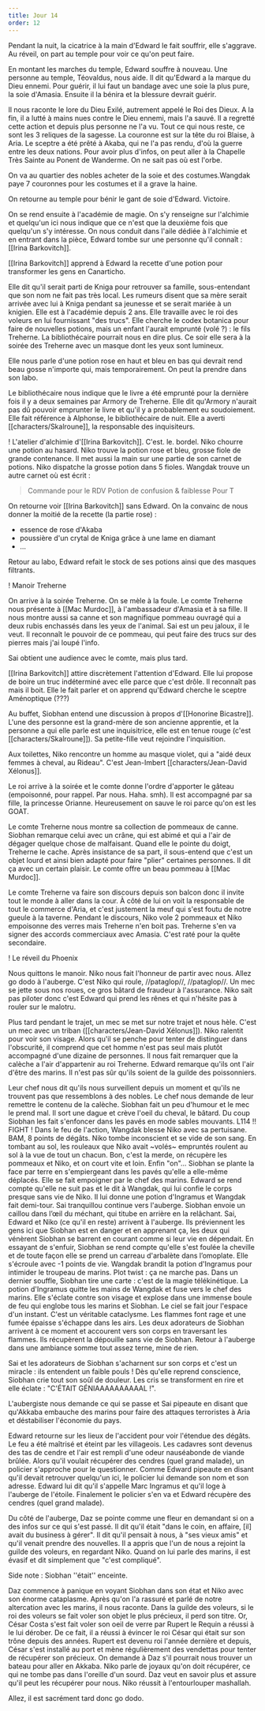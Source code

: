 ```yaml
---
title: Jour 14
order: 12
---
```

Pendant la nuit, la cicatrice à la main d'Edward le fait souffrir, elle s'aggrave. Au réveil, on part au temple pour voir ce qu'on peut faire.

En montant les marches du temple, Edward souffre à nouveau. Une personne au temple, Téovaldus, nous aide. Il dit qu'Edward a la marque du Dieu ennemi. Pour guérir, il lui faut un bandage avec une soie la plus pure, la soie d'Amasia. Ensuite il la bénira et la blessure devrait guérir.

Il nous raconte le lore du Dieu Exilé, autrement appelé le Roi des Dieux. A la fin, il a lutté à mains nues contre le Dieu ennemi, mais l'a sauvé. Il a regretté cette action et depuis plus personne ne l'a vu. Tout ce qui nous reste, ce sont les 3 reliques de la sagesse. La couronne est sur la tête du roi Blaise, à Aria. Le sceptre a été prêté à Akaba, qui ne l'a pas rendu, d'où la guerre entre les deux nations. Pour avoir plus d'infos, on peut aller à la Chapelle Très Sainte au Ponent de Wanderme. On ne sait pas où est l'orbe.

On va au quartier des nobles acheter de la soie et des costumes.Wangdak paye 7 couronnes pour les costumes et il a grave la haine.

On retourne au temple pour bénir le gant de soie d'Edward. Victoire.

On se rend ensuite à l'académie de magie. On s'y renseigne sur l'alchimie et quelqu'un ici nous indique que ce n'est que la deuxième fois que quelqu'un s'y intéresse. On nous conduit dans l'aile dédiée à l'alchimie et en entrant dans la pièce, Edward tombe sur une personne qu'il connaît : [[Irina Barkovitch]].

[[Irina Barkovitch]] apprend à Edward la recette d'une potion pour transformer les gens en Canarticho.

Elle dit qu'il serait parti de Kniga pour retrouver sa famille, sous-entendant que son nom ne fait pas très local. Les rumeurs disent que sa mère serait arrivée avec lui à Kniga pendant sa jeunesse et se serait mariée à un knigien.
Elle est à l'académie depuis 2 ans. Elle travaille avec le roi des voleurs en lui fournissant "des trucs".
Elle cherche le codex botanica pour faire de nouvelles potions, mais un enfant l'aurait emprunté (volé ?) : le fils Treherne. La bibliothécaire pourrait nous en dire plus.
Ce soir elle sera à la soirée des Treherne avec un masque dont les yeux sont lumineux.

Elle nous parle d'une potion rose en haut et bleu en bas qui devrait rend beau gosse n'importe qui, mais temporairement. On peut la prendre dans son labo.

Le bibliothécaire nous indique que le livre a été emprunté pour la dernière fois il y a deux semaines par Armory de Treherne. Elle dit qu'Armory n'aurait pas dû pouvoir emprunter le livre et qu'il y a probablement eu soudoiement. Elle fait référence à Alphonse, le bibliothécaire de nuit. Elle a averti [[characters/Skalroune]], la responsable des inquisiteurs.

! L'atelier d'alchimie d'[[Irina Barkovitch]].
C'est. le. bordel. Niko chourre une potion au hasard.
Niko trouve la potion rose et bleu, grosse fiole de grande contenance. Il met aussi la main sur une partie de son carnet de potions. Niko dispatche la grosse potion dans 5 fioles. Wangdak trouve un autre carnet où est écrit :

> Commande pour le RDV
> Potion de confusion & faiblesse
> Pour T

On retourne voir [[Irina Barkovitch]] sans Edward. On la convainc de nous donner la moitié de la recette (la partie rose) :

* essence de rose d'Akaba
* poussière d'un crytal de Kniga grâce à une lame en diamant
* ...

Retour au labo, Edward refait le stock de ses potions ainsi que des masques filtrants.

! Manoir Treherne

On arrive à la soirée Treherne. On se mèle à la foule.
Le comte Treherne nous présente à [[Mac Murdoc]], à l'ambassadeur d'Amasia et à sa fille. Il nous montre aussi sa canne et son magnifique pommeau ouvragé qui a deux rubis enchassés dans les yeux de l'animal. Sai est un peu jaloux, il le veut. Il reconnaît le pouvoir de ce pommeau, qui peut faire des trucs sur des pierres mais j'ai loupé l'info.

Sai obtient une audience avec le comte, mais plus tard.

[[Irina Barkovitch]] attire discrètement l'attention d'Edward. Elle lui propose de boire un truc indéterminé avec elle parce que c'est drôle. Il reconnaît pas mais il boit. Elle le fait parler et on apprend qu'Edward cherche le sceptre Aménoptique (???)

Au buffet, Siobhan entend une discussion à propos d'[[Honorine Bicastre]]. L'une des personne est la grand-mère de son ancienne apprentie, et la personne a qui elle parle est une inquisitrice, elle est en tenue rouge (c'est [[characters/Skalroune]]). Sa petite-fille veut rejoindre l'inquisition.

Aux toilettes, Niko rencontre un homme au masque violet, qui a "aidé deux femmes à cheval, au Rideau". C'est Jean-Imbert [[characters/Jean-David Xélonus]].

Le roi arrive à la soirée et le comte donne l'ordre d'apporter le gâteau (empoisonné, pour rappel. Par nous. Haha. smh). Il est accompagné par sa fille, la princesse Orianne. Heureusement on sauve le roi parce qu'on est les GOAT.

Le comte Treherne nous montre sa collection de pommeaux de canne. Siobhan remarque celui avec un crâne, qui est abimé et qui a l'air de dégager quelque chose de malfaisant. Quand elle le pointe du doigt, Treherne le cache. Après insistance de sa part, il sous-entend que c'est un objet lourd et ainsi bien adapté pour faire "plier" certaines personnes. Il dit ça avec un certain plaisir.
Le comte offre un beau pommeau à [[Mac Murdoc]].

Le comte Treherne va faire son discours depuis son balcon donc il invite tout le monde à aller dans la cour.
À côté de lui on voit la responsable de tout le commerce d'Aria, et c'est justement la meuf qui s'est foutu de notre gueule à la taverne.
Pendant le discours, Niko vole 2 pommeaux et Niko empoisonne des verres mais Treherne n'en boit pas. Treherne s'en va signer des accords commerciaux avec Amasia. C'est raté pour la quête secondaire.

! Le réveil du Phoenix

Nous quittons le manoir. Niko nous fait l'honneur de partir avec nous. Allez go dodo à l'auberge. C'est Niko qui roule, //pataglop//, //pataglop//. Un mec se jette sous nos roues, ce gros bâtard de fraudeur à l'assurance. Niko sait pas piloter donc c'est Edward qui prend les rênes et qui n'hésite pas à rouler sur le malotru.

Plus tard pendant le trajet, un mec se met sur notre trajet et nous hèle. C'est un mec avec un triban ([[characters/Jean-David Xélonus]]). Niko ralentit pour voir son visage. Alors qu'il se penche pour tenter de distinguer dans l'obscurité, il comprend que cet homme n'est pas seul mais plutôt accompagné d'une dizaine de personnes. Il nous fait remarquer que la calèche a l'air d'appartenir au roi Treherne.
Edward remarque qu'ils ont l'air d'être des marins. Il n'est pas sûr qu'ils soient de la guilde des poissonniers. 

Leur chef nous dit qu'ils nous surveillent depuis un moment et qu'ils ne trouvent pas que ressemblons à des nobles. Le chef nous demande de leur remettre le contenu de la calèche. Siobhan fait un peu d'humour et le mec le prend mal. Il sort une dague et crève l'oeil du cheval, le bâtard. Du coup Siobhan les fait s'enfoncer dans les pavés en mode sables mouvants. L114 !!
FIGHT !
Dans le feu de l'action, Wangdak blesse Niko avec sa pertuisane. BAM, 8 points de dégâts. Niko tombe inconscient et se vide de son sang. En tombant au sol, les rouleaux que Niko avait ~volés~ empruntés roulent au sol à la vue de tout un chacun.
Bon, c'est la merde, on récupère les pommeaux et Niko, et on court vite et loin. Enfin "on"... Siobhan se plante la face par terre en s'empiergeant dans les pavés qu'elle a elle-même déplacés. Elle se fait empoigner par le chef des marins.
Edward se rend compte qu'elle ne suit pas et le dit à Wangdak, qui lui confie le corps presque sans vie de Niko. Il lui donne une potion d'Ingramus et Wangdak fait demi-tour.
Sai tranquillou continue vers l'auberge.
Siobhan envoie un caillou dans l’œil du méchant, qui titube en arrière en la relâchant. 
Sai, Edward et Niko (ce qu'il en reste) arrivent à l'auberge. Ils préviennent les gens ici que Siobhan est en danger et en apprenant ça, les deux qui vénèrent Siobhan se barrent en courant comme si leur vie en dépendait.
En essayant de s'enfuir, Siobhan se rend compte qu'elle s'est foulée la cheville et de toute façon elle se prend un carreau d'arbalète dans l’omoplate. Elle s'écroule avec -1 points de vie.
Wangdak brandit la potion d'Ingramus pour intimider le troupeau de marins. Plot twist : ça ne marche pas.
Dans un dernier souffle, Siobhan tire une carte : c'est de la magie télékinétique. La potion d'Ingramus quitte les mains de Wangdak et fuse vers le chef des marins. Elle s'éclate contre son visage et explose dans une immense boule de feu qui englobe tous les marins et Siobhan. Le ciel se fait jour l'espace d'un instant. C'est un véritable cataclysme. Les flammes font rage et une fumée épaisse s'échappe dans les airs. 
Les deux adorateurs de Siobhan arrivent à ce moment et accourent vers son corps en traversant les flammes. Ils récupèrent la dépouille sans vie de Siobhan. Retour à l'auberge dans une ambiance somme tout assez terne, mine de rien.

Sai et les adorateurs de Siobhan s'acharnent sur son corps et c'est un miracle : ils entendent un faible pouls ! Dès qu'elle reprend conscience, Siobhan crie tout son soûl de douleur. Les cris se transforment en rire et elle éclate : "C'ÉTAIT GÉNIAAAAAAAAAAL !". 

L'aubergiste nous demande ce qui se passe et Sai pipeaute en disant que qu'Akkaba embauche des marins pour faire des attaques terroristes à Aria et déstabiliser l'économie du pays.

Edward retourne sur les lieux de l'accident pour voir l'étendue des dégâts. Le feu a été maîtrisé et éteint par les villageois. Les cadavres sont devenus des tas de cendre et l'air est rempli d'une odeur nauséabonde de viande brûlée. Alors qu'il voulait récupérer des cendres (quel grand malade), un policier s'approche pour le questionner. Comme Edward pipeaute en disant qu'il devait retrouver quelqu'un ici, le policier lui demande son nom et son adresse. Edward lui dit qu'il s'appelle Marc Ingramus et qu'il loge à l'auberge de l'étoile. Finalement le policier s'en va et Edward récupère des cendres (quel grand malade).

Du côté de l'auberge, Daz se pointe comme une fleur en demandant si on a des infos sur ce qui s'est passé. Il dit qu'il était "dans le coin, en affaire, [il] avait du business à gérer". Il dit qu'il pensait à nous, à "ses vieux amis" et qu'il venait prendre des nouvelles. Il a appris que l'un de nous a rejoint la guilde des voleurs, en regardant Niko. Quand on lui parle des marins, il est évasif et dit simplement que "c'est compliqué". 

Side note : Siobhan ''était'' enceinte.

Daz commence à panique en voyant Siobhan dans son état et Niko avec son énorme cataplasme. Après qu'on l'a rassuré et parlé de notre altercation avec les marins, il nous raconte. Dans la guilde des voleurs, si le roi des voleurs se fait voler son objet le plus précieux, il perd son titre. Or, César Costa s'est fait voler son oeil de verre par Rupert le Requin a réussi à le lui dérober. De ce fait, il a réussi à évincer le roi César qui était sur son trône depuis des années. Rupert est devenu roi l'année dernière et depuis, César s'est installé au port et mène régulièrement des vendettas pour tenter de récupérer son précieux.
On demande à Daz s'il pourrait nous trouver un bateau pour aller en Akkaba. Niko parle de joyaux qu'on doit récupérer, ce qui ne tombe pas dans l'oreille d'un sourd. Daz veut en savoir plus et assure qu'il peut les récupérer pour nous. Niko réussit à l'entourlouper mashallah.

Allez, il est sacrément tard donc go dodo.